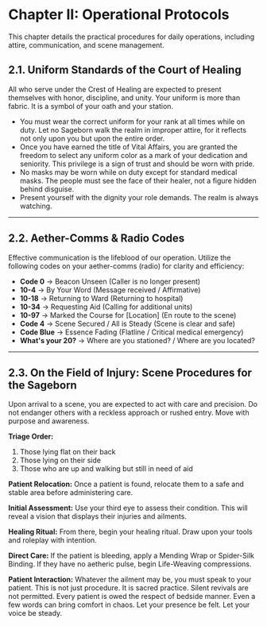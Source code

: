 # Chapter II: Operational Protocols

This chapter details the practical procedures for daily operations, including attire, communication, and scene management.

## 2.1. Uniform Standards of the Court of Healing

All who serve under the Crest of Healing are expected to present themselves with honor, discipline, and unity. Your uniform is more than fabric. It is a symbol of your oath and your station.

- You must wear the correct uniform for your rank at all times while on duty. Let no Sageborn walk the realm in improper attire, for it reflects not only upon you but upon the entire order.
- Once you have earned the title of Vital Affairs, you are granted the freedom to select any uniform color as a mark of your dedication and seniority. This privilege is a sign of trust and should be worn with pride.
- No masks may be worn while on duty except for standard medical masks. The people must see the face of their healer, not a figure hidden behind disguise.
- Present yourself with the dignity your role demands. The realm is always watching.

---

## 2.2. Aether-Comms & Radio Codes

Effective communication is the lifeblood of our operation. Utilize the following codes on your aether-comms (radio) for clarity and efficiency:

- **Code 0** → Beacon Unseen (Caller is no longer present)
- **10-4** → By Your Word (Message received / Affirmative)
- **10-18** → Returning to Ward (Returning to hospital)
- **10-34** → Requesting Aid (Calling for additional units)
- **10-97** → Marked the Course for [Location] (En route to the scene)
- **Code 4** → Scene Secured / All is Steady (Scene is clear and safe)
- **Code Blue** → Essence Fading (Flatline / Critical medical emergency)
- **What's your 20?** → Where are you stationed? / Where are you located?

---

## 2.3. On the Field of Injury: Scene Procedures for the Sageborn

Upon arrival to a scene, you are expected to act with care and precision. Do not endanger others with a reckless approach or rushed entry. Move with purpose and awareness.

**Triage Order:**
1. Those lying flat on their back
2. Those lying on their side
3. Those who are up and walking but still in need of aid

**Patient Relocation:** Once a patient is found, relocate them to a safe and stable area before administering care.

**Initial Assessment:** Use your third eye to assess their condition. This will reveal a vision that displays their injuries and ailments.

**Healing Ritual:** From there, begin your healing ritual. Draw upon your tools and roleplay with intention.

**Direct Care:** If the patient is bleeding, apply a Mending Wrap or Spider-Silk Binding. If they have no aetheric pulse, begin Life-Weaving compressions.

**Patient Interaction:** Whatever the ailment may be, you must speak to your patient. This is not just procedure. It is sacred practice. Silent revivals are not permitted. Every patient is owed the respect of bedside manner. Even a few words can bring comfort in chaos. Let your presence be felt. Let your voice be steady.